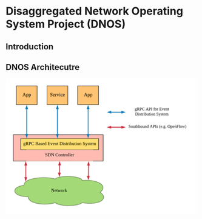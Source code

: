# Disaggregated Network Operating System Project (DNOS)


## Introduction 


## DNOS Architecutre 

![DNOS Architecture](dnos_architecture.png)


